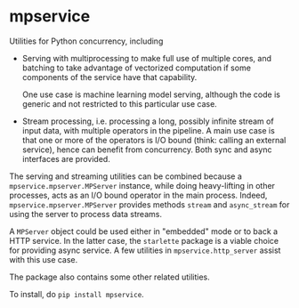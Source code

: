 # mpservice

Utilities for Python concurrency, including

- Serving with multiprocessing to make full use of multiple cores,
  and batching to take advantage of vectorized computation if some
  components of the service have that capability.

  One use case is machine learning model serving, although the code is generic and not restricted to this particular use case.

- Stream processing, i.e. processing a long, possibly infinite stream
  of input data, with multiple operators in the pipeline. A main use case
  is that one or more of the operators is I/O bound (think: calling an external
  service), hence can benefit from concurrency. Both sync and async interfaces
  are provided.
  
The serving and streaming utilities can be combined because a `mpservice.mpserver.MPServer` instance, while doing heavy-lifting in other processes, acts as an
I/O bound operator in the main process. Indeed, `mpservice.mpserver.MPServer` provides methods `stream` and `async_stream` for using the server to process data streams.

A `MPServer` object could be used either in "embedded" mode or to back a HTTP service. In the latter case, the `starlette` package is a viable choice for providing async service. A few utilities in `mpservice.http_server` assist with this use case.

The package also contains some other related utilities.

To install, do `pip install mpservice`.
